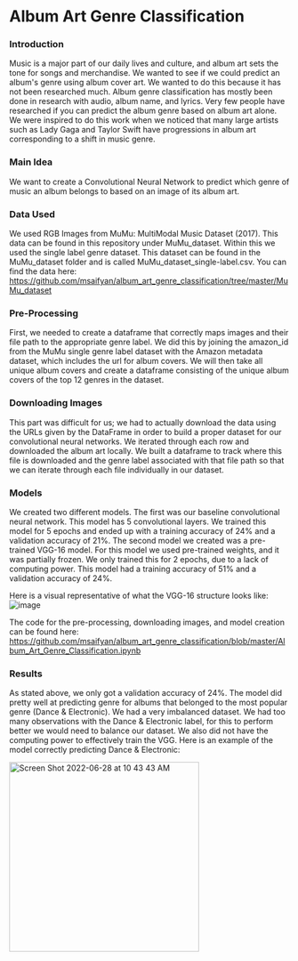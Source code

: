 # Album Art Genre Classification

### Introduction
Music is a major part of our daily lives and culture, and album art sets the tone for songs and merchandise. We wanted to see if we could predict an album's genre using album cover art. We wanted to do this because it has not been researched much. Album genre classification has mostly been done in research with audio, album name, and lyrics. Very few people have researched if you can predict the album genre based on album art alone. We were inspired to do this work when we noticed that many large artists such as Lady Gaga and Taylor Swift have progressions in album art corresponding to a shift in music genre.

### Main Idea
We want to create a Convolutional Neural Network to predict which genre of music an album belongs to based on an image of its album art.

### Data Used
We used RGB Images from MuMu: MultiModal Music Dataset (2017). This data can be found in this repository under MuMu_dataset. Within this we used the single label genre dataset. This dataset can be found in the MuMu_dataset folder and is called MuMu_dataset_single-label.csv.
You can find the data here: https://github.com/msaifyan/album_art_genre_classification/tree/master/MuMu_dataset

### Pre-Processing
First, we needed to create a dataframe that correctly maps images and their file path to the appropriate genre label. We did this by joining the amazon_id from the MuMu single genre label dataset with the Amazon metadata dataset, which includes the url for album covers. We will then take all unique album covers and create a dataframe consisting of the unique album covers of the top 12 genres in the dataset.

### Downloading Images
This part was difficult for us; we had to actually download the data using the URLs given by the DataFrame in order to build a proper dataset for our convolutional neural networks. We iterated through each row and downloaded the album art locally. We built a dataframe to track where this file is downloaded and the genre label associated with that file path so that we can iterate through each file individually in our dataset.

### Models
We created two different models. The first was our baseline convolutional neural network. This model has 5 convolutional layers. We trained this model for 5 epochs and ended up with a training accuracy of 24% and a validation accuracy of 21%. The second model we created was a pre-trained VGG-16 model. For this model we used pre-trained weights, and it was partially frozen. We only trained this for 2 epochs, due to a lack of computing power. This model had a training accuracy of 51% and a validation accuracy of 24%.

Here is a visual representative of what the VGG-16 structure looks like:
![image](https://user-images.githubusercontent.com/47399887/176247533-f3f727cb-de7c-4bd6-bb4e-657a3a70be7c.png)

The code for the pre-processing, downloading images, and model creation can be found here:
https://github.com/msaifyan/album_art_genre_classification/blob/master/Album_Art_Genre_Classification.ipynb


### Results
As stated above, we only got a validation accuracy of 24%. The model did pretty well at predicting genre for albums that belonged to the most popular genre (Dance & Electronic). We had a very imbalanced dataset. We had too many observations with the Dance & Electronic label, for this to perform better we would need to balance our dataset. We also did not have the computing power to effectively train the VGG. Here is an example of the model correctly predicting Dance & Electronic:

<img width="341" alt="Screen Shot 2022-06-28 at 10 43 43 AM" src="https://user-images.githubusercontent.com/47399887/176248323-9a6dfeef-217b-4906-bfd2-954e22bd7573.png">



